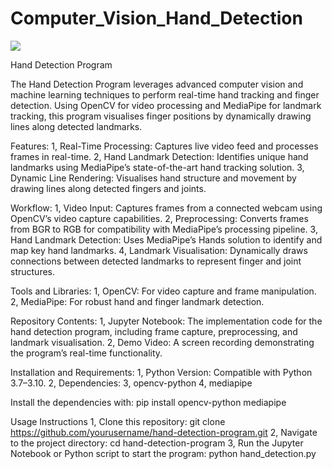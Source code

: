 # Computer_Vision_Hand_Detection

![](https://media.licdn.com/dms/image/D4D12AQEqDr2WmIDKrg/article-cover_image-shrink_600_2000/0/1690389776221?e=2147483647&v=beta&t=ySugcnbIEAOTVmuhHPjdxlBl1ez7uvnwQL520TQGVNU)

Hand Detection Program

The Hand Detection Program leverages advanced computer vision and machine learning techniques to perform real-time hand tracking and finger detection. Using OpenCV for video processing and MediaPipe for landmark tracking, this program visualises finger positions by dynamically drawing lines along detected landmarks.

Features:
	1,	Real-Time Processing: Captures live video feed and processes frames in real-time.
	2,	Hand Landmark Detection: Identifies unique hand landmarks using MediaPipe’s state-of-the-art hand tracking solution.
	3,	Dynamic Line Rendering: Visualises hand structure and movement by drawing lines along detected fingers and joints.

Workflow:
	1,	Video Input:
		Captures frames from a connected webcam using OpenCV’s video capture capabilities.
	2,	Preprocessing:
		Converts frames from BGR to RGB for compatibility with MediaPipe’s processing pipeline.
	3,	Hand Landmark Detection:
		Uses MediaPipe’s Hands solution to identify and map key hand landmarks.
	4,	Landmark Visualisation:
		Dynamically draws connections between detected landmarks to represent finger and joint structures.

Tools and Libraries:
	1,	OpenCV: For video capture and frame manipulation.
	2,	MediaPipe: For robust hand and finger landmark detection.

Repository Contents:
	1,	Jupyter Notebook: The implementation code for the hand detection program, including frame capture, preprocessing, and landmark visualisation.
	2,	Demo Video: A screen recording demonstrating the program’s real-time functionality.

Installation and Requirements:
	1,	Python Version: Compatible with Python 3.7–3.10.
	2,	Dependencies:
	3,	opencv-python
	4,	mediapipe

Install the dependencies with:
pip install opencv-python mediapipe

Usage Instructions
1, Clone this repository: git clone https://github.com/yourusername/hand-detection-program.git
2, Navigate to the project directory: cd hand-detection-program
3, Run the Jupyter Notebook or Python script to start the program: python hand_detection.py
